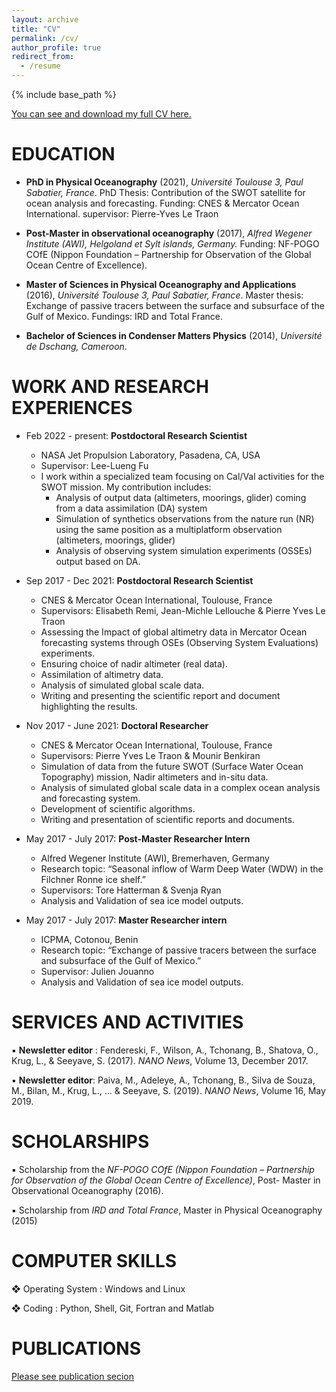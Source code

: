 ```yaml
---
layout: archive
title: "CV"
permalink: /cv/
author_profile: true
redirect_from:
  - /resume
---
```


{% include base_path %}

<a href="https://babettetchonang.github.io/files/CV_Tchonang_02-2022_jpl.pdf" target="_blank"> You can see and download my full CV here. </a>

EDUCATION
======

* **PhD in Physical Oceanography** (2021),
*Université Toulouse 3, Paul Sabatier, France*.
PhD Thesis: Contribution of the SWOT satellite for ocean analysis and forecasting.
Funding: CNES & Mercator Ocean International.
supervisor: Pierre-Yves Le Traon

* **Post-Master in observational oceanography** (2017),
*Alfred Wegener Institute (AWI), Helgoland et Sylt islands, Germany.*
Funding: NF-POGO COfE (Nippon Foundation – Partnership for Observation of the Global Ocean Centre of
Excellence).

* **Master of Sciences in Physical Oceanography and Applications** (2016),
*Université Toulouse 3, Paul Sabatier, France*.
Master thesis: Exchange of passive tracers between the surface and subsurface of the Gulf of Mexico.
Fundings: IRD and Total France.

* **Bachelor of Sciences in Condenser Matters Physics** (2014),
*Université de Dschang, Cameroon*.



WORK AND RESEARCH EXPERIENCES
======

* Feb 2022 - present: **Postdoctoral Research Scientist**
  * NASA Jet Propulsion Laboratory, Pasadena, CA, USA 
  * Supervisor: Lee-Lueng Fu
  * I work within a specialized team focusing on Cal/Val activities for the SWOT mission. My contribution includes:
    - Analysis of output data (altimeters, moorings, glider) coming from a data assimilation (DA) system
    - Simulation of synthetics observations from the nature run (NR) using the same position as a multiplatform observation (altimeters, moorings, glider)
    - Analysis of observing system simulation experiments (OSSEs) output based on DA.

* Sep 2017 - Dec 2021: **Postdoctoral Research Scientist**
  * CNES & Mercator Ocean International, Toulouse, France 
  * Supervisors: Elisabeth Remi, Jean-Michle Lellouche & Pierre Yves Le Traon
  - Assessing the Impact of global altimetry data in Mercator Ocean forecasting systems through OSEs (Observing System Evaluations) experiments.
  - Ensuring choice of nadir altimeter (real data).
  - Assimilation of altimetry data.
  - Analysis of simulated global scale data.
  - Writing and presenting the scientific report and document highlighting the results.

* Nov 2017 - June 2021: **Doctoral Researcher**
  * CNES & Mercator Ocean International, Toulouse, France 
  * Supervisors: Pierre Yves Le Traon & Mounir Benkiran
  - Simulation of data from the future SWOT (Surface Water Ocean Topography) mission, Nadir altimeters and in-situ data.
  - Analysis of simulated global scale data in a complex ocean analysis and forecasting system.
  - Development of scientific algorithms.
  - Writing and presentation of scientific reports and documents.

* May 2017 - July 2017: **Post-Master Researcher Intern**
  * Alfred Wegener Institute (AWI), Bremerhaven, Germany 
  * Research topic: “Seasonal inflow of Warm Deep Water (WDW) in the Filchner Ronne ice shelf.”
  * Supervisors: Tore Hatterman & Svenja Ryan
  - Analysis and Validation of sea ice model outputs.

* May 2017 - July 2017: **Master Researcher intern**
  * ICPMA, Cotonou, Benin 
  * Research topic: “Exchange of passive tracers between the surface and subsurface of the Gulf of Mexico.”
  * Supervisor: Julien Jouanno
  - Analysis and Validation of sea ice model outputs.

SERVICES AND ACTIVITIES
======

▪ **Newsletter editor** : Fendereski, F., Wilson, A., Tchonang, B., Shatova, O., Krug, L., & Seeyave, S. (2017). *NANO News*, Volume 13, December 2017.

▪ **Newsletter editor**: Paiva, M., Adeleye, A., Tchonang, B., Silva de Souza, M., Bilan, M., Krug, L., ... & Seeyave, S. (2019). *NANO News*, Volume 16, May 2019.

SCHOLARSHIPS
======

▪ Scholarship from the *NF-POGO COfE (Nippon Foundation – Partnership for Observation of the Global Ocean Centre of Excellence)*, Post- Master in Observational Oceanography (2016).

▪ Scholarship from *IRD and Total France*, Master in Physical Oceanography (2015)

COMPUTER SKILLS
======

❖ Operating System : Windows and Linux

❖ Coding : Python, Shell, Git, Fortran and Matlab



PUBLICATIONS
======
[Please see publication secion](https://babettetchonang.github.io/publications/)
  
